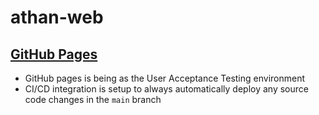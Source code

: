 # athan-web

## [GitHub Pages](https://ahmednkhan24.github.io/athan-frontend-web)

- GitHub pages is being as the User Acceptance Testing environment
- CI/CD integration is setup to always automatically deploy any source code changes in the `main` branch
